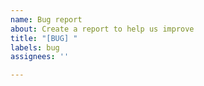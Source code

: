 ```yaml
---
name: Bug report
about: Create a report to help us improve
title: "[BUG] "
labels: bug
assignees: ''

---
```



